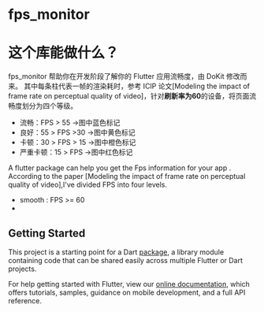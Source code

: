 # fps_monitor

# 这个库能做什么？

fps_monitor 帮助你在开发阶段了解你的 Flutter 应用流畅度，由 DoKit 修改而来。
其中每条柱代表一帧的渲染耗时，参考 ICIP 论文[Modeling the impact of frame rate on perceptual quality of video]，针对**刷新率为60**的设备，将页面流畅度划分为四个等级。

* 流畅：FPS > 55  ->图中蓝色标记 
* 良好：55 > FPS >30 ->图中黄色标记
* 卡顿：30 > FPS > 15 ->图中橙色标记
* 严重卡顿：15 > FPS ->图中红色标记




A flutter package can help you get the Fps information for your app . 
According to the paper [Modeling the impact of frame rate on perceptual quality of video],I've divided FPS into four levels.

* smooth : FPS >= 60
*  


## Getting Started

This project is a starting point for a Dart
[package](https://flutter.dev/developing-packages/),
a library module containing code that can be shared easily across
multiple Flutter or Dart projects.

For help getting started with Flutter, view our 
[online documentation](https://flutter.dev/docs), which offers tutorials, 
samples, guidance on mobile development, and a full API reference.
